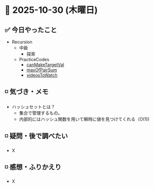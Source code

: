 # 📅 2025-10-30 (木曜日)

## ✅ 今日やったこと

- Recursion
  - 中級
    - 探索
  - PracticeCodes
    - [canMakeTargetVal](/journal/2025/10/practice_codes/canMakeTargetVal.py)
    - [maxOfPairSum](/journal/2025/10/practice_codes/maxOfPairSum.py)
    - [videosToWatch](/journal/2025/10/practice_codes/videosToWatch.py)

## ◽️ 気づき・メモ

- ハッシュセットとは？
  - 集合で管理するもの。
  - 内部的にはハッシュ関数を用いて瞬時に値を見つけてくれる（O(1))

## ◽️ 疑問・後で調べたい

- X

## ◽️ 感想・ふりかえり

- X
